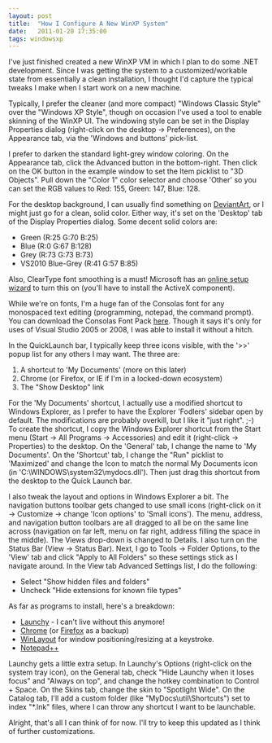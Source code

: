 ```yaml
---
layout: post
title:  "How I Configure A New WinXP System"
date:   2011-01-20 17:35:00
tags: windowsxp
---
```


I've just finished created a new WinXP VM in which I plan to do some .NET development.  Since I was getting the system to a customized/workable state from essentially a clean installation, I thought I'd capture the typical tweaks I make when I start work on a new machine.

Typically, I prefer the cleaner (and more compact) "Windows Classic Style" over the "Windows XP Style", though on occasion I've used a tool to enable skinning of the WinXP UI. The windowing style can be set in the Display Properties dialog (right-click on the desktop -&gt; Preferences), on the Appearance tab, via the 'Windows and buttons' pick-list.

I prefer to darken the standard light-grey window coloring.  On the Appearance tab, click the Advanced button in the bottom-right.  Then click on the OK button in the example window to set the Item picklist to "3D Objects".  Pull down the "Color 1" color selector and choose 'Other' so you can set the RGB values to Red: 155, Green: 147, Blue: 128.

For the desktop background, I can usually find something on [DeviantArt](http://browse.deviantart.com/customization/wallpaper/), or I might just go for a clean, solid color.  Either way, it's set on the 'Desktop' tab of the Display Properties dialog.  Some decent solid colors are:

* Green (R:25 G:70 B:25)
* Blue (R:0 G:67 B:128)
* Grey (R:73 G:73 B:73)
* VS2010 Blue-Grey (R:41 G:57 B:85)

Also, ClearType font smoothing is a must!  Microsoft has an [online setup wizard](http://www.microsoft.com/typography/cleartype/tuner/Step1.aspx) to turn this on (you'll have to install the ActiveX component).

While we're on fonts, I'm a huge fan of the Consolas font for any monospaced text editing (programming, notepad, the command prompt).  You can download the Consolas Font Pack [here](http://www.microsoft.com/downloads/en/details.aspx?familyid=22e69ae4-7e40-4807-8a86-b3d36fab68d3&amp;displaylang=en).  Though it says it's only for uses of Visual Studio 2005 or 2008, I was able to install it without a hitch.

In the QuickLaunch bar, I typically keep three icons visible, with the '&gt;&gt;' popup list for any others I may want.  The three are:

1. A shortcut to 'My Documents' (more on this later)
1. Chrome (or Firefox, or IE if I'm in a locked-down ecosystem)
1. The "Show Desktop" link

For the 'My Documents' shortcut, I actually use a modified shortcut to Windows Explorer, as I prefer to have the Explorer 'Fodlers' sidebar open by default.  The modifications are probably overkill, but I like it "just right".  ;-)  To create the shortcut, I copy the Windows Explorer shortcut from the Start menu (Start -&gt; All Programs -&gt; Accessories) and edit it (right-click -&gt; Properties) to the desktop.  On the 'General' tab, I change the name to 'My Documents'.  On the 'Shortcut' tab, I change the "Run" picklist to 'Maximized' and change the Icon to match the normal My Documents icon (in 'C:\WINDOWS\system32\mydocs.dll').  Then just drag this shortcut from the desktop to the Quick Launch bar.

I also tweak the layout and options in Windows Explorer a bit.  The navigation buttons toolbar gets changed to use small icons (right-click on it -&gt; Customize -&gt; change 'Icon options' to 'Small icons').  The menu, address, and navigation button toolbars are all dragged to all be on the same line across (navigation on far left, menu on far right, address filling the space in the middle).  The Views drop-down is changed to Details.   I also turn on the Status Bar (View -&gt; Status Bar).  Next, I go to Tools -&gt; Folder Options, to the 'View' tab and click "Apply to All Folders" so these settings stick as I navigate around.   In the View tab Advanced Settings list, I do the following:

* Select "Show hidden files and folders"
* Uncheck "Hide extensions for known file types"

As far as programs to install, here's a breakdown:

* [Launchy](http://www.launchy.net/) - I can't live without this anymore!
* [Chrome](http://www.google.com/chrome) (or [Firefox](http://www.mozilla.com/en-US/firefox/) as a backup)
* [WinLayout](http://code.google.com/p/winlayout/) for window positioning/resizing at a keystroke.
* [Notepad++](http://notepad-plus-plus.org/)

Launchy gets a little extra setup.  In Launchy's Options (right-click on the system tray icon), on the General tab, check "Hide Launchy when it loses focus" and "Always on top", and change the hotkey combination to Control + Space.  On the Skins tab, change the skin to "Spotlight Wide".  On the Catalog tab, I'll add a custom folder (like "MyDocs\util\Shortcuts\") set to index "*.lnk" files, where I can throw any shortcut I want to be launchable.

Alright, that's all I can think of for now.  I'll try to keep this updated as I think of further customizations.
